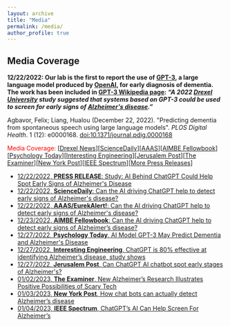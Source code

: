 ```yaml
---
layout: archive
title: "Media"
permalink: /media/
author_profile: true
---
```

Media Coverage
---
**12/22/2022: Our lab is the first to report the use of [GPT-3](https://en.wikipedia.org/wiki/GPT-3), a large language model produced by [OpenAI](https://en.wikipedia.org/wiki/OpenAI), for early diagnosis of dementia. The work has been included in [GPT-3 Wikipedia page](https://en.wikipedia.org/wiki/GPT-3): *“A 2022 [Drexel University](https://en.wikipedia.org/wiki/Drexel_University) study suggested that systems based on GPT-3 could be used to screen for early signs of [Alzheimer's disease](https://en.wikipedia.org/wiki/Alzheimer%27s_disease).”***

Agbavor, Felix; Liang, Hualou (December 22, 2022). "Predicting dementia from spontaneous speech using large language models". *PLOS Digital Health*. 1 (12): e0000168. [doi:10.1371/journal.pdig.0000168](https://doi.org/10.1371/journal.pdig.0000168)

<span style="color:red">Media Coverage:</span> [[Drexel News](https://drexel.edu/news/archive/2022/December/GPT-3-alzheimers-disease)][[ScienceDaily](https://www.sciencedaily.com/releases/2022/12/221222162415.htm)][[AAAS](https://www.eurekalert.org/news-releases/975246)][[AIMBE Fellowbook](https://aimbe.org/college-of-fellows/COF-1440/)][[Psychology Today](https://www.psychologytoday.com/us/blog/the-future-brain/202212/ai-model-gpt-3-may-predict-dementia-and-alzheimers-disease)][[Interesting Engineering](https://interestingengineering.com/innovation/chatgpts-ai-alzheimers-disease-diagnosis)][[Jerusalem Post](https://www.jpost.com/health-and-wellness/mind-and-spirit/article-725929)][[The Examiner](https://www.theexaminernews.com/new-alzheimers-research-illustrates-positive-possibilities-of-scary-tech/)][[New York Post](https://nypost.com/2023/01/03/chat-bots-could-be-key-to-early-alzheimers-detection)][[IEEE Spectrum](https://spectrum.ieee.org/gpt-3-ai-chat-alzheimers)][[More Press Releases](https://plos.altmetric.com/details/140454568/news)]
* [12/22/2022, **PRESS RELEASE**: Study: AI Behind ChatGPT Could Help Spot Early Signs of Alzheimer's Disease](https://drexel.edu/news/archive/2022/December/GPT-3-alzheimers-disease)
* [12/22/2022, **ScienceDaily**: Can the AI driving ChatGPT help to detect early signs of Alzheimer's disease?](https://www.sciencedaily.com/releases/2022/12/221222162415.htm)
* [12/22/2022, **AAAS/EurekAlert!**: Can the AI driving ChatGPT help to detect early signs of Alzheimer's disease?](https://www.eurekalert.org/news-releases/975246)
* [12/23/2022, **AIMBE Fellowbook**: Can the AI driving ChatGPT help to detect early signs of Alzheimer’s disease?](https://aimbe.org/college-of-fellows/COF-1440/)
* [12/27/2022, **Psychology Today**, AI Model GPT-3 May Predict Dementia and Alzheimer's Disease](https://www.psychologytoday.com/us/blog/the-future-brain/202212/ai-model-gpt-3-may-predict-dementia-and-alzheimers-disease)
* [12/27/2022, **Interesting Engineering**, ChatGPT is 80% effective at identifying Alzheimer’s disease, study shows](https://interestingengineering.com/innovation/chatgpts-ai-alzheimers-disease-diagnosis)
* [12/27/2022, **Jerusalem Post**, Can ChatGPT AI chatbot spot early stages of Alzheimer's?](https://www.jpost.com/health-and-wellness/mind-and-spirit/article-725929)
* [01/02/2023, **The Examiner**, New Alzheimer’s Research Illustrates Positive Possibilities of Scary Tech](https://www.theexaminernews.com/new-alzheimers-research-illustrates-positive-possibilities-of-scary-tech)
* [01/03/2023, **New York Post**, How chat bots can actually detect Alzheimer’s disease](https://nypost.com/2023/01/03/chat-bots-could-be-key-to-early-alzheimers-detection)
* [01/04/2023, **IEEE Spectrum**, ChatGPT’s AI Can Help Screen For Alzheimer’s](https://spectrum.ieee.org/gpt-3-ai-chat-alzheimers)
